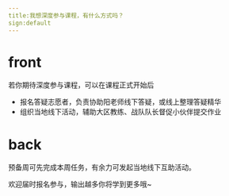 ```yaml
---
title:我想深度参与课程，有什么方式吗？
sign:default
---
```


# front

若你期待深度参与课程，可以在课程正式开始后

- 报名答疑志愿者，负责协助阳老师线下答疑，或线上整理答疑精华
- 组织当地线下活动，辅助大区教练、战队队长督促小伙伴提交作业





# back
预备周可先完成本周任务，有余力可发起当地线下互助活动。

欢迎届时报名参与，输出越多你将学到更多哦~



